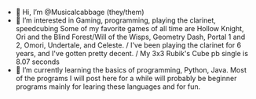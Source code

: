 - 👋 Hi, I’m @Musicalcabbage (they/them)
- 👀 I’m interested in Gaming, programming, playing the clarinet, speedcubing
    Some of my favorite games of all time are Hollow Knight, Ori and the Blind Forest/Will of the Wisps, Geometry Dash, Portal 1 and 2, Omori, Undertale, and Celeste. /
    I've been playing the clarinet for 6 years, and I've gotten pretty decent. /
    My 3x3 Rubik's Cube pb single is 8.07 seconds
- 🌱 I’m currently learning the basics of programming, Python, Java. Most of the programs I will post here for a while will probably be beginner programs mainly for learing these languages and for fun.
<!---
Musicalcabbage/Musicalcabbage is a ✨ special ✨ repository because its `README.md` (this file) appears on your GitHub profile.
You can click the Preview link to take a look at your changes.
--->
